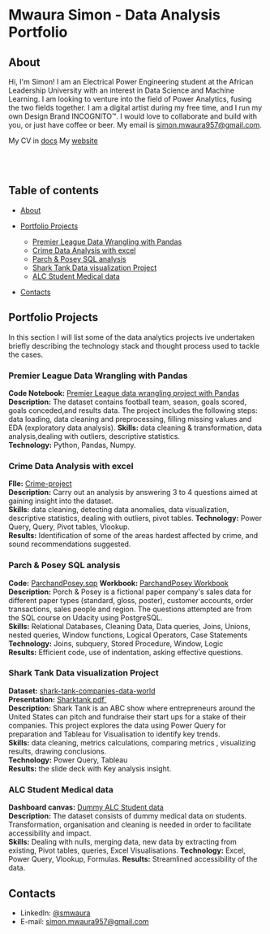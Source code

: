 # Mwaura Simon - Data Analysis Portfolio 

## About

Hi, I'm Simon! I am an Electrical Power Engineering student at the African Leadership University with an interest in Data Science and Machine Learning. I am looking to venture into the field of Power Analytics, fusing the two fields together. I am a digital artist during my free time, and I run my own Design Brand INCOGNITO™. I would love to collaborate and build with you, or just have coffee or beer. My email is simon.mwaura957@gmail.com. 

My CV in [docs](https://docs.google.com/document/d/14L4qRPo_ZUxGsbI5hEIHg7ZzzqzfKG86wWzK0gpMxso/edit?usp=sharing)
My [website](https://bit.ly/39v60y0) 

<br>
<br>
  

## Table of contents
- [About](#about)
- [Portfolio Projects](#portfolio-projects)
	+ [Premier League Data Wrangling with Pandas](#Premier-League-Data-Wrangling-with-Pandas)
	+ [Crime Data Analysis with excel](#Crime-Data-Analysis-with-excel)
	+ [Parch & Posey SQL analysis](#Parch-&-Posey-SQL-analysis)
	+ [Shark Tank Data visualization Project](#Shark-Tank-Data-visualization-Project)
	+ [ALC Student Medical data ](#ALC-Student-Medical-data )

- [Contacts](#contacts)

## Portfolio Projects
In this section I will list some of the data analytics projects ive undertaken briefly describing the technology stack and thought process used to tackle the cases.

### Premier League Data Wrangling with Pandas
**Code Notebook:** [Premier League data wrangling project with Pandas](https://drive.google.com/file/d/1FGV_hYJlr46m9II54XWLV5GsUgMFf9d8/view?usp=sharing)    
**Description:** The dataset contains football team, season, goals scored, goals conceded,and results data. The project includes the following steps: data loading, data cleaning and preprocessing, filling missing values and EDA (exploratory data analysis).
**Skills:** data cleaning & transformation, data analysis,dealing with outliers, descriptive statistics.  
**Technology:** Python, Pandas, Numpy.  


### Crime Data Analysis with excel
**FIle:** [Crime-project](https://docs.google.com/spreadsheets/d/1kl2I_y05xXeVQgxSZue1E9rfXaBvxpBC2CZ4G0GgyD4/edit?usp=sharing)    
**Description:** Carry out an analysis by answering 3 to 4 questions aimed at gaining insight into the dataset.   
**Skills:** data cleaning, detecting data anomalies, data visualization, descriptive statistics, dealing with outliers, pivot tables.
**Technology:** Power Query, Query, Pivot tables, Vlookup.     
**Results:** Identification of some of the areas hardest affected by crime, and sound recommendations suggested.

### Parch & Posey SQL analysis
**Code:** [ParchandPosey.sqp](https://drive.google.com/file/d/1oX4YrgSDdfUysgUJsgfDaAlgw0u7N9gS/view?usp=sharing)
**Workbook:** [ParchandPosey Workbook](#notebook.sql)    
**Description:** Porch & Posey is a fictional paper company's sales data for different paper types (standard, gloss, poster), customer accounts, order transactions, sales people and region. The questions attempted are from the SQL course on Udacity using PostgreSQL.    
**Skills:** Relational Databases, Cleaning Data, Data queries, Joins, Unions, nested queries, Window functions, Logical Operators, Case Statements
**Technology:** Joins, subquery, Stored Procedure, Window, Logic   
**Results:** Efficient code, use of indentation, asking effective questions.

### Shark Tank Data visualization Project
**Dataset:** [shark-tank-companies-data-world](https://data.world/chasewillden/shark-tank-companies/workspace/project-summary?agentid=chasewillden&datasetid=shark-tank-companies)    
**Presentation:** [Sharktank.pdf`](https://drive.google.com/file/d/1BNnM1uNkSOOFqv7zeyAPBkD_gHbSyARZ/view?usp=sharing)    
**Description:** Shark Tank is an ABC show where entrepreneurs around the United States can pitch and fundraise their start ups for a stake of their companies. This project explores the data using Power Query for preparation and Tableau for Visualisation to identify key trends.   
**Skills:** data cleaning, metrics calculations, comparing metrics , visualizing results, drawing conclusions.    
**Technology:** Power Query, Tableau     
**Results:** the slide deck with Key analysis insight. 

### ALC Student Medical data 
**Dashboard canvas:** [Dummy ALC Student data](https://docs.google.com/spreadsheets/d/1yyggg-lnBYKcofqE64GzbYUo5UfxFqtrMTrnU-FTKA0/edit?usp=sharing)   
**Description:** The dataset consists of dummy medical data on students. Transformation, organisation and cleaning is needed in order to facilitate accessibility and impact.  
**Skills:** Dealing with nulls, merging data, new data by extracting from existing, Pivot tables, queries, Excel Visualisations.
**Technology:** Excel, Power Query, Vlookup, Formulas.
**Results:** Streamlined accessibility of the data.  


## Contacts
- LinkedIn: [@smwaura](https://www.linkedin.com/in/smwaura)
- E-mail: simon.mwaura957@gmail.com
